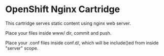 # OpenShift Nginx Cartridge
This cartridge serves static content using nginx web server.

Place your files inside www/ dir, commit and push.

Place your .conf files inside conf.d/, which will be include()ed from inside "server" scope.
